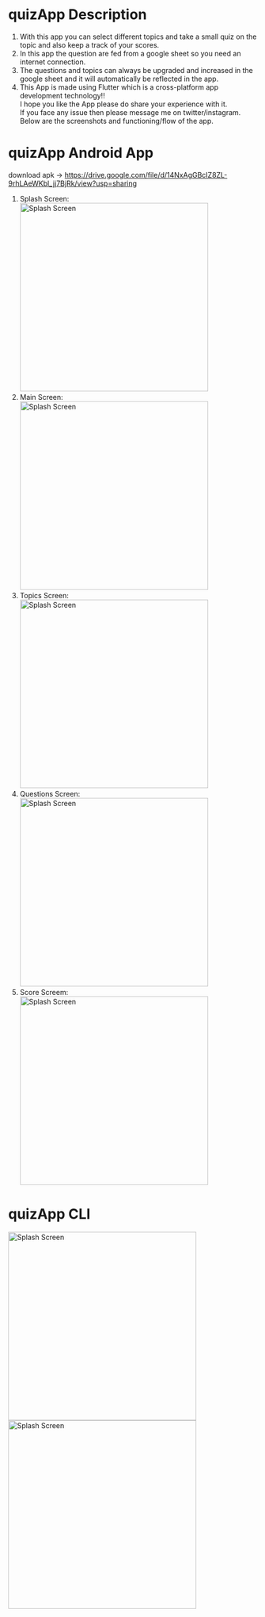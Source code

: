 # quizApp Description
1. With this app you can select different topics and take a small quiz on the topic and also keep a track of your scores. <br>
2. In this app the question are fed from a google sheet so you need an internet connection. <br>
3. The questions and topics can always be upgraded and increased in the google sheet and it will automatically be reflected in the app. <br>
4. This App is made using Flutter which is a cross-platform app development technology!! <br>
I hope you like the App please do share your experience with it. <br>
If you face any issue then please message me on twitter/instagram. <br>
Below are the screenshots and functioning/flow of the app.
# quizApp Android App
download apk ->
https://drive.google.com/file/d/14NxAgGBcIZ8ZL-9rhLAeWKbl_jj7BjRk/view?usp=sharing
1. Splash Screen: <br>
<img src="https://user-images.githubusercontent.com/100336788/185626422-a90babdb-cc97-453e-935b-a96c1c25df91.png" alt="Splash Screen" height="380px"> <br>
2. Main Screen: <br>
<img src="https://user-images.githubusercontent.com/100336788/185626640-1f4b420f-669b-4f73-a36f-3fedcb593a36.png" alt="Splash Screen" height="380px"> <br>
3. Topics Screen: <br>
<img src="https://user-images.githubusercontent.com/100336788/185626871-02eb7a49-6eeb-4929-baf0-68a6350c20e7.png" alt="Splash Screen" height="380px"> <br>
4. Questions Screen: <br>
<img src="https://user-images.githubusercontent.com/100336788/185627492-534a48e5-7fbf-42c9-8313-2f2b8613edea.png" alt="Splash Screen" height="380px"> <br>
5. Score Screem: <br>
<img src="https://user-images.githubusercontent.com/100336788/185627715-09b7337d-a8c8-4c5f-91cc-298e471228b2.png" alt="Splash Screen" height="380px"> <br>

# quizApp CLI
<img src="https://user-images.githubusercontent.com/100336788/185483040-c90e5406-71fd-4480-8720-ff04efc1ad13.png" alt="Splash Screen" height="380px"> <br>
<img src="https://user-images.githubusercontent.com/100336788/185483306-ca50fa4b-b571-4fd8-aa34-06c9da525a60.png" alt="Splash Screen" height="380px"> <br>

